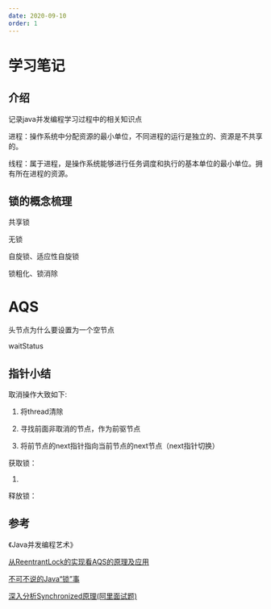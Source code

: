 ```yaml
---
date: 2020-09-10
order: 1
---
```

# 学习笔记

## 介绍

记录java并发编程学习过程中的相关知识点

进程：操作系统中分配资源的最小单位，不同进程的运行是独立的、资源是不共享的。

线程：属于进程，是操作系统能够进行任务调度和执行的基本单位的最小单位。拥有所在进程的资源。


## 锁的概念梳理

共享锁


无锁


自旋锁、适应性自旋锁


锁粗化、锁消除

# AQS

头节点为什么要设置为一个空节点

waitStatus


## 指针小结

取消操作大致如下:

1. 将thread清除

2. 寻找前面非取消的节点，作为前驱节点

3. 将前节点的next指针指向当前节点的next节点（next指针切换）


获取锁：

1. 




释放锁：




## 参考

《Java并发编程艺术》

[从ReentrantLock的实现看AQS的原理及应用](https://tech.meituan.com/2019/12/05/aqs-theory-and-apply.html)

[不可不说的Java“锁”事](https://tech.meituan.com/2018/11/15/java-lock.html)


[深入分析Synchronized原理(阿里面试题)](https://www.cnblogs.com/aspirant/p/11470858.html)